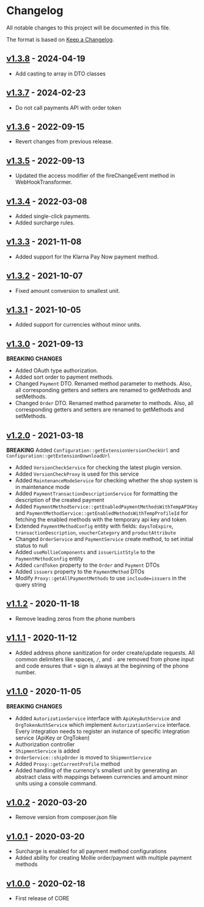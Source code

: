 # Changelog
All notable changes to this project will be documented in this file.

The format is based on [Keep a Changelog](http://keepachangelog.com/en/1.0.0/).

## [v1.3.8](https://github.com/mollie/orocore/tree/v1.3.8) - 2024-04-19
- Add casting to array in DTO classes

## [v1.3.7](https://github.com/mollie/orocore/tree/v1.3.7) - 2024-02-23
- Do not call payments API with order token

## [v1.3.6](https://github.com/mollie/orocore/tree/v1.3.6) - 2022-09-15
- Revert changes from previous release.

## [v1.3.5](https://github.com/mollie/orocore/tree/v1.3.5) - 2022-09-13
- Updated the access modifier of the fireChangeEvent method in 
WebHookTransformer.

## [v1.3.4](https://github.com/mollie/orocore/tree/v1.3.4) - 2022-03-08
- Added single-click payments.
- Added surcharge rules.

## [v1.3.3](https://github.com/mollie/orocore/tree/v1.3.3) - 2021-11-08
- Added support for the Klarna Pay Now payment method.

## [v1.3.2](https://github.com/mollie/orocore/tree/v1.3.2) - 2021-10-07
- Fixed amount conversion to smallest unit.

## [v1.3.1](https://github.com/mollie/orocore/tree/v1.3.1) - 2021-10-05
- Added support for currencies without minor units.

## [v1.3.0](https://github.com/mollie/orocore/tree/v1.3.0) - 2021-09-13
**BREAKING CHANGES**
- Added OAuth type authorization.
- Added sort order to payment methods.
- Changed `Payment` DTO. Renamed method parameter to methods. 
  Also, all corresponding getters and setters are renamed to getMethods and 
  setMethods.
- Changed `Order` DTO. Renamed method parameter to methods.
  Also, all corresponding getters and setters are renamed to getMethods and
  setMethods.

## [v1.2.0](https://github.com/mollie/orocore/compare/v1.2.0) - 2021-03-18
 **BREAKING** Added `Configuration::getExtensionVersionCheckUrl` and 
 `Configuration::getExtensionDownloadUrl`
 - Added `VersionCheckService` for checking the latest plugin version. 
 - Added `VersionCheckProxy` is used for this service
 - Added `MaintenanceModeService` for checking whether the shop system is 
 in maintenance mode 
 - Added `PaymentTransactionDescriptionService` for formatting the description 
 of the created payment
 - Added `PaymentMethodService::getEnabledPaymentMethodsWithTempAPIKey` and
 `PaymentMethodService::getEnabledMethodsWithTempProfileId` for fetching the
 enabled methods with the temporary api key and token. 
 - Extended `PaymentMethodConfig` entity with fields: 
   `daysToExpire`, `transactionDescription`, `voucherCategory` and `productAttribute`
 - Changed `OrderService` and `PaymentService` create method, to 
 set initial status to null
 - Added `useMollieComponents` and `issuerListStyle` to the `PaymentMethodConfig`
 entity
 - Added `cardToken` property to the `Order` and `Payment` DTOs
 - Added `issuers` property to the `PaymentMethod` DTOs
 - Modify `Proxy::getAllPaymentMethods` to use `incloude=issuers` in the query string

## [v1.1.2](https://github.com/mollie/orocore/tree/v1.1.2) - 2020-11-18
 - Remove leading zeros from the phone numbers
 
## [v1.1.1](https://github.com/mollie/orocore/tree/v1.1.1) - 2020-11-12
 - Added address phone sanitization for order create/update requests.
 All common delimiters like spaces, `/`, and `-` are removed from phone input and
 code ensures that `+` sign is always at the beginning of the phone number.

## [v1.1.0](https://github.com/mollie/orocore/tree/v1.1.0) - 2020-11-05
**BREAKING CHANGES**
 - Added `AutorizationService` interface with `ApiKeyAuthService` and 
 `OrgTokenAuthService` which implement `AutorizationService` interface.
 Every integration needs to register an instance of specific integration service 
 (ApiKey or OrgToken)
 - Authorization controller
 - `ShipmentService` is added
 - `OrderService::shipOrder` is moved to `ShipmentService`  
 - Added `Proxy::getCurrentProfile` method
- Added handling of the currency's smallest unit by generating an abstract class with mappings between currencies and
 amount minor units using a console command.

## [v1.0.2](https://github.com/mollie/orocore/tree/v1.0.2) - 2020-03-20
- Remove version from composer.json file

## [v1.0.1](https://github.com/mollie/orocore/tree/v1.0.1) - 2020-03-20
- Surcharge is enabled for all payment method configurations
- Added ability for creating Mollie order/payment with multiple payment methods

## [v1.0.0](https://github.com/mollie/orocore/tree/v1.0.0) - 2020-02-18
- First release of CORE

